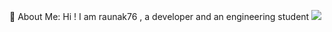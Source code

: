💫 About Me: Hi ! I am raunak76 , a developer and an engineering student    ![](https://i.pinimg.com/originals/59/87/1c/59871c7fb4ca4d906e9ef1f4566cd378.gif)




